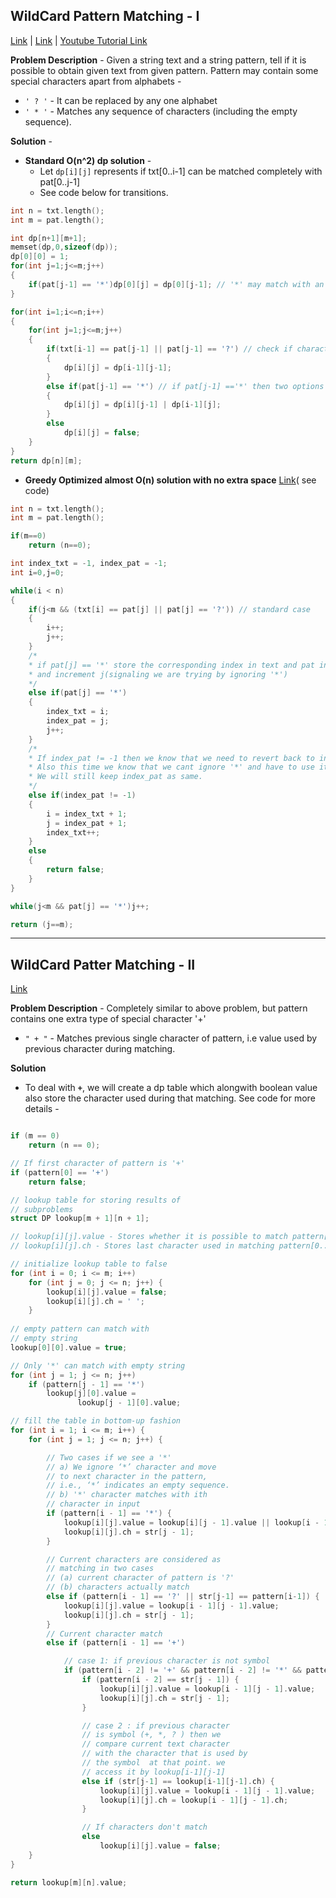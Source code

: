 ## WildCard Pattern Matching - I
[Link](https://www.geeksforgeeks.org/wildcard-pattern-matching/) | [Link](https://leetcode.com/problems/wildcard-matching/) | [Youtube Tutorial Link](https://www.youtube.com/watch?v=NbgUZAoIz3g)

**Problem Description** - Given a string text and a string pattern, tell if it is possible to obtain given text from given pattern. Pattern may contain some special characters apart from alphabets - 
* `' ? '` - It can be replaced by any one alphabet
* `' * '` - Matches any sequence of characters (including the empty sequence).

**Solution** - 

* __Standard O(n^2) dp solution__ - 
    * Let `dp[i][j]` represents if txt[0..i-1] can be matched completely with pat[0..j-1]
    * See code below for transitions.

```c++
int n = txt.length();
int m = pat.length();

int dp[n+1][m+1];
memset(dp,0,sizeof(dp));
dp[0][0] = 1;
for(int j=1;j<=m;j++)
{
    if(pat[j-1] == '*')dp[0][j] = dp[0][j-1]; // '*' may match with an empty text, as it can be an empty sequence too.
}

for(int i=1;i<=n;i++)
{
    for(int j=1;j<=m;j++)
    {
        if(txt[i-1] == pat[j-1] || pat[j-1] == '?') // check if character matches or pat has '?'
        {
            dp[i][j] = dp[i-1][j-1];
        }
        else if(pat[j-1] == '*') // if pat[j-1] =='*' then two options arises either we ignore '*' or we use it to make txt[i-1]
        {
            dp[i][j] = dp[i][j-1] | dp[i-1][j];
        }
        else
            dp[i][j] = false;
    }
}
return dp[n][m];
```

* __Greedy Optimized almost O(n) solution with no extra space__ [Link](https://www.geeksforgeeks.org/dynamic-programming-wildcard-pattern-matching-linear-time-constant-space/)( see code)

```c++
int n = txt.length();
int m = pat.length();

if(m==0)
    return (n==0);

int index_txt = -1, index_pat = -1;
int i=0,j=0;

while(i < n)
{
    if(j<m && (txt[i] == pat[j] || pat[j] == '?')) // standard case
    {
        i++;
        j++;
    }
    /*
    * if pat[j] == '*' store the corresponding index in text and pat in index_txt & index_pat respectively.
    * and increment j(signaling we are trying by ignoring '*')
    */
    else if(pat[j] == '*')
    {
        index_txt = i;
        index_pat = j;
        j++;
    }
    /*
    * If index_pat != -1 then we know that we need to revert back to index_txt & index_pat.
    * Also this time we know that we cant ignore '*' and have to use it with index_txt.
    * We will still keep index_pat as same.
    */
    else if(index_pat != -1)
    {
        i = index_txt + 1;
        j = index_pat + 1;
        index_txt++;
    }
    else
    {
        return false;
    }
}

while(j<m && pat[j] == '*')j++;

return (j==m);
```

---

## WildCard Patter Matching - II
[Link](https://www.geeksforgeeks.org/wildcard-pattern-matching-three-symbols/)

**Problem Description** - Completely similar to above problem, but pattern contains one extra type of special character '+'
* `" + "` - Matches previous single character of pattern, i.e value used by previous character during matching.

**Solution**
* To deal with **`+`**, we will create a dp table which alongwith boolean value also store the character used during that matching. See code for more details - 

```c++

if (m == 0)
    return (n == 0);

// If first character of pattern is '+'
if (pattern[0] == '+')
    return false;

// lookup table for storing results of
// subproblems
struct DP lookup[m + 1][n + 1];

// lookup[i][j].value - Stores whether it is possible to match pattern[0..i-1] and text[0..j-1]
// lookup[i][j].ch - Stores last character used in matching pattern[0..i-1] and text[0..j-1]

// initialize lookup table to false
for (int i = 0; i <= m; i++)
    for (int j = 0; j <= n; j++) {
        lookup[i][j].value = false; 
        lookup[i][j].ch = ' '; 
    }  
       
// empty pattern can match with
// empty string
lookup[0][0].value = true;

// Only '*' can match with empty string
for (int j = 1; j <= n; j++)
    if (pattern[j - 1] == '*')
        lookup[j][0].value = 
               lookup[j - 1][0].value;

// fill the table in bottom-up fashion
for (int i = 1; i <= m; i++) {
    for (int j = 1; j <= n; j++) {

        // Two cases if we see a '*'
        // a) We ignore ‘*’ character and move
        // to next character in the pattern,
        // i.e., ‘*’ indicates an empty sequence.
        // b) '*' character matches with ith
        // character in input
        if (pattern[i - 1] == '*') {
            lookup[i][j].value = lookup[i][j - 1].value || lookup[i - 1][j].value;
            lookup[i][j].ch = str[j - 1];
        }

        // Current characters are considered as
        // matching in two cases
        // (a) current character of pattern is '?'
        // (b) characters actually match
        else if (pattern[i - 1] == '?' || str[j-1] == pattern[i-1]) {
            lookup[i][j].value = lookup[i - 1][j - 1].value;
            lookup[i][j].ch = str[j - 1];
        }   
        // Current character match
        else if (pattern[i - 1] == '+')

            // case 1: if previous character is not symbol
            if (pattern[i - 2] != '+' && pattern[i - 2] != '*' && pattern[i - 2] != '?')
                if (pattern[i - 2] == str[j - 1]) {
                    lookup[i][j].value = lookup[i - 1][j - 1].value;
                    lookup[i][j].ch = str[j - 1];
                }

                // case 2 : if previous character 
                // is symbol (+, *, ? ) then we 
                // compare current text character 
                // with the character that is used by
                // the symbol  at that point. we 
                // access it by lookup[i-1][j-1]
                else if (str[j-1] == lookup[i-1][j-1].ch) {
                    lookup[i][j].value = lookup[i - 1][j - 1].value;
                    lookup[i][j].ch = lookup[i - 1][j - 1].ch;
                }

                // If characters don't match
                else
                    lookup[i][j].value = false;
    }
}

return lookup[m][n].value;
```


